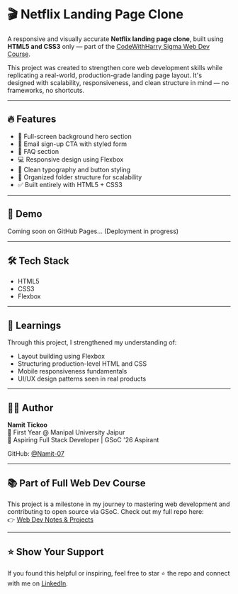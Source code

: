 # 🎬 Netflix Landing Page Clone

A responsive and visually accurate **Netflix landing page clone**, built using **HTML5 and CSS3** only — part of the [CodeWithHarry Sigma Web Dev Course](https://www.codewithharry.com/tutorial/webdev/).

This project was created to strengthen core web development skills while replicating a real-world, production-grade landing page layout. It's designed with scalability, responsiveness, and clean structure in mind — no frameworks, no shortcuts.

---

## 🔥 Features

- 🎥 Full-screen background hero section
- 📧 Email sign-up CTA with styled form
- 💬 FAQ section
- 💻 Responsive design using Flexbox
- 🎨 Clean typography and button styling
- 📂 Organized folder structure for scalability
- ✅ Built entirely with HTML5 + CSS3

---

## 🚀 Demo

Coming soon on GitHub Pages... (Deployment in progress)

---

## 🛠️ Tech Stack

- HTML5
- CSS3
- Flexbox

---

## 🧠 Learnings

Through this project, I strengthened my understanding of:
- Layout building using Flexbox
- Structuring production-level HTML and CSS
- Mobile responsiveness fundamentals
- UI/UX design patterns seen in real products

---

## 👨‍💻 Author

**Namit Tickoo**  
📌 First Year @ Manipal University Jaipur  
🎯 Aspiring Full Stack Developer | GSoC '26 Aspirant

GitHub: [@Namit-07](https://github.com/Namit-07)

---

## 📚 Part of Full Web Dev Course

This project is a milestone in my journey to mastering web development and contributing to open source via GSoC. Check out my full repo here:  
👉 [Web Dev Notes & Projects](https://github.com/Namit-07/Web-Dev)

---

## ⭐️ Show Your Support

If you found this helpful or inspiring, feel free to star ⭐️ the repo and connect with me on [LinkedIn](https://www.linkedin.com/in/namit-tickoo-69b2a9367/).



